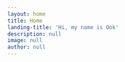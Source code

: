 ```yaml
---
layout: home
title: Home
landing-title: 'Hi, my name is Ook'
description: null
image: null
author: null
---
```


